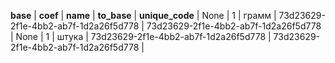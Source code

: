 **base**  | **coef**  | **name**  | **to_base**  | **unique_code**  | 
None  | 1  | грамм  | 73d23629-2f1e-4bb2-ab7f-1d2a26f5d778  | 73d23629-2f1e-4bb2-ab7f-1d2a26f5d778  | 
None  | 1  | штука  | 73d23629-2f1e-4bb2-ab7f-1d2a26f5d778  | 73d23629-2f1e-4bb2-ab7f-1d2a26f5d778  | 
